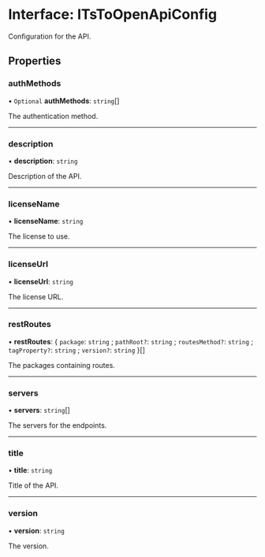 # Interface: ITsToOpenApiConfig

Configuration for the API.

## Properties

### authMethods

• `Optional` **authMethods**: `string`[]

The authentication method.

___

### description

• **description**: `string`

Description of the API.

___

### licenseName

• **licenseName**: `string`

The license to use.

___

### licenseUrl

• **licenseUrl**: `string`

The license URL.

___

### restRoutes

• **restRoutes**: \{ `package`: `string` ; `pathRoot?`: `string` ; `routesMethod?`: `string` ; `tagProperty?`: `string` ; `version?`: `string`  }[]

The packages containing routes.

___

### servers

• **servers**: `string`[]

The servers for the endpoints.

___

### title

• **title**: `string`

Title of the API.

___

### version

• **version**: `string`

The version.
